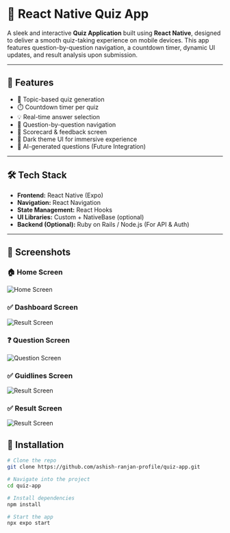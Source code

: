 # 🧠 React Native Quiz App

A sleek and interactive **Quiz Application** built using **React Native**, designed to deliver a smooth quiz-taking experience on mobile devices. This app features question-by-question navigation, a countdown timer, dynamic UI updates, and result analysis upon submission.

---

## 🚀 Features

- 🎯 Topic-based quiz generation
- ⏱️ Countdown timer per quiz
- 💡 Real-time answer selection
- 🔄 Question-by-question navigation
- 🧾 Scorecard & feedback screen
- 🌙 Dark theme UI for immersive experience
- 🧠 AI-generated questions (Future Integration)

---

## 🛠️ Tech Stack

- **Frontend:** React Native (Expo)
- **Navigation:** React Navigation
- **State Management:** React Hooks
- **UI Libraries:** Custom + NativeBase (optional)
- **Backend (Optional):** Ruby on Rails / Node.js (For API & Auth)

---

## 📸 Screenshots

### 🏠 Home Screen
![Home Screen](./Home.jpeg)

### ✅ Dashboard Screen
![Result Screen](./Dashboard.jpeg)

### ❓ Question Screen
![Question Screen](./Quiz.jpeg)

### ✅ Guidlines Screen
![Result Screen](./Guidlines.jpeg)

### ✅ Result Screen
![Result Screen](./Result.jpeg)


## 🔧 Installation

```bash
# Clone the repo
git clone https://github.com/ashish-ranjan-profile/quiz-app.git

# Navigate into the project
cd quiz-app

# Install dependencies
npm install

# Start the app
npx expo start

